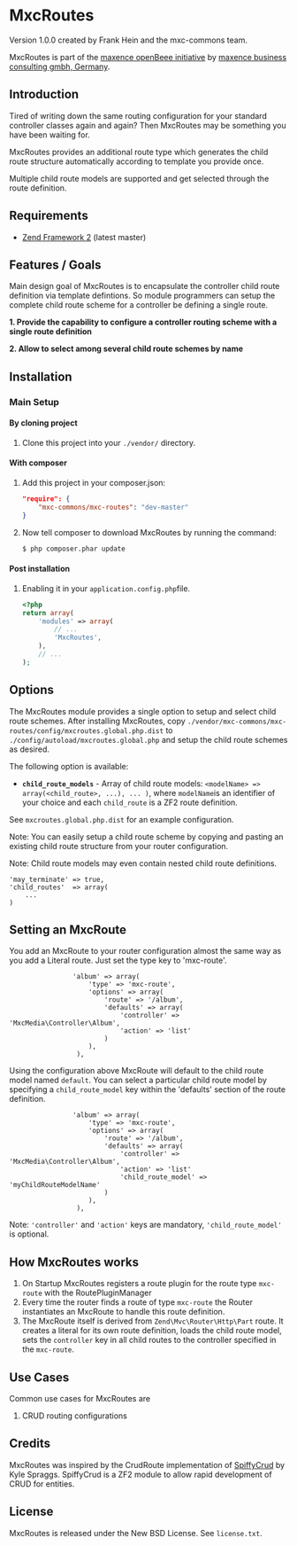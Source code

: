 MxcRoutes
===============
Version 1.0.0 created by Frank Hein and the mxc-commons team.

MxcRoutes is part of the [maxence openBeee initiative](http://www.maxence.de/mxcweb/index.php/themen/open-business/)
by [maxence business consulting gmbh, Germany](http://www.maxence.de). 

Introduction
------------

Tired of writing down the same routing configuration for your standard controller classes again and again? Then MxcRoutes may be something you have been waiting for. 

MxcRoutes provides an additional route type which generates the child route structure automatically according to template you provide once.

Multiple child route models are supported and get selected through the route definition.

Requirements
------------

* [Zend Framework 2](https://github.com/zendframework/zf2) (latest master)

Features / Goals
----------------

Main design goal of MxcRoutes is to encapsulate the controller child route definition via
template defintions. So module programmers can setup the complete child route scheme for
a controller be defining a single route. 


**1. 	Provide the capability to configure a controller routing scheme with a single route definition** 
  

**2. Allow to select among several child route schemes by name**


Installation
------------

### Main Setup

#### By cloning project

1. Clone this project into your `./vendor/` directory.

#### With composer

1. Add this project in your composer.json:

    ```json
    "require": {
        "mxc-commons/mxc-routes": "dev-master"
    }
    ```

2. Now tell composer to download MxcRoutes by running the command:

    ```bash
    $ php composer.phar update
    ```

#### Post installation

1. Enabling it in your `application.config.php`file.

    ```php
    <?php
    return array(
        'modules' => array(
            // ...
            'MxcRoutes',
        ),
        // ...
    );
    ```

Options
-------

The MxcRoutes module provides a single option to setup and select child route schemes. After installing MxcRoutes, copy
`./vendor/mxc-commons/mxc-routes/config/mxcroutes.global.php.dist` to
`./config/autoload/mxcroutes.global.php` and setup the child route schemes as desired.

The following option is available:

- **`child_route_models`** - Array of child route models: `<modelName> => array(<child_route>, ...), ... )`, where `modelName`is an identifier of your choice and each 
`child_route` is a ZF2 route definition. 

See `mxcroutes.global.php.dist` for an example configuration.

Note: You can easily setup a child route scheme by copying and pasting an existing child route
structure from your router configuration.

Note: Child route models may even contain nested child route definitions.
  
	'may_terminate' => true,
	'child_routes'  => array(
		...
	)

Setting an MxcRoute
-------------------

You add an MxcRoute to your router configuration almost the same way as you add a Literal route. Just set the type key to 'mxc-route'.

	                'album' => array(
                        'type' => 'mxc-route',
                        'options' => array(
                            'route' => '/album',
                            'defaults' => array(
                                'controller' => 'MxcMedia\Controller\Album',
                                'action' => 'list'
                            )
                        ),
                     ),
  
Using the configuration above MxcRoute will default to the child route model named `default`.
You can select a particular child route model by specifying a `child_route_model` key within
the 'defaults' section of the route definition.

	                'album' => array(
                        'type' => 'mxc-route',
                        'options' => array(
                            'route' => '/album',
                            'defaults' => array(
                                'controller' => 'MxcMedia\Controller\Album',
                                'action' => 'list'
								'child_route_model' => 'myChildRouteModelName'
                            )
                        ),
                     ),

Note: `'controller'` and `'action'` keys are mandatory, `'child_route_model'` is optional.


How MxcRoutes works
-------------------------

1. On Startup MxcRoutes registers a route plugin for the route type `mxc-route` with the RoutePluginManager
2. Every time the router finds a route of type `mxc-route` the Router instantiates an MxcRoute to handle this route definition.
3. The MxcRoute itself is derived from `Zend\Mvc\Router\Http\Part` route. It creates a literal for its own route definition, loads the child route model, sets the `controller` key in all child routes to the controller specified in the `mxc-route`.



Use Cases
---------

Common use cases for MxcRoutes are 

1. CRUD routing configurations

Credits
-------

MxcRoutes was inspired by the CrudRoute implementation of [SpiffyCrud](https://github.com/spiffyjr/spiffy-crud) by Kyle Spraggs. SpiffyCrud is a ZF2 module to allow rapid development of CRUD for entities.

License
-------

MxcRoutes is released under the New BSD License. See `license.txt`. 